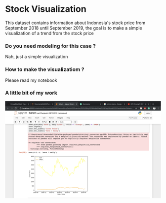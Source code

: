 # Stock Visualization

This dataset contains information about Indonesia's stock price from September 2018 until September 2019, the goal is to make a simple visualization of a trend from the stock price

### Do you need modeling for this case ?

Nah, just a simple visualization

### How to make the visualizatiom ?

Please read my notebook

### A little bit of my work

![Stock](Images/Stock.png)
